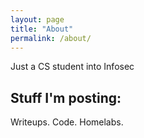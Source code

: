 ```yaml
---
layout: page
title: "About"
permalink: /about/
---
```


Just a CS student into Infosec

## Stuff I'm posting: 

Writeups.
Code.
Homelabs.